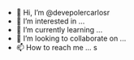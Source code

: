 - 👋 Hi, I’m @devepolercarlosr
- 👀 I’m interested in ...
- 🌱 I’m currently learning ...
- 💞️ I’m looking to collaborate on ...
- 📫 How to reach me ...
s
<!---
devepolercarlosr/devepolercarlosr is a ✨ special ✨ repository because its `README.md` (this file) appears on your GitHub profile.
You can click the Preview link to take a look at your changes.
--->
